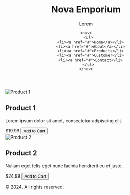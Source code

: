 <!DOCTYPE html>
<html lang="en">
<head>
  <meta charset="UTF-8">
  <meta name="viewport" content="width=device-width, initial-scale=1.0">
  <img src"">
  <title>Welcome Everyone </title>
  <link rel="stylesheet" href="styles.css">
</head>
<body>
  <header>
    <h1> Nova Emporium</h1>
    <p> Lorem </p>

  
    <nav>
      <ul>
        <li><a href="#">Home</a></li>
        <li><a href="#">About</a></li>
        <li><a href="#">Products</li>
        <li><a href="#">Customer</li>
        <li><a href="#">Contact</li>
      </ul>
    </nav>
  </header>

  <main>
    <section class="products">
      <div class="product">
        <img src="product1.jpg" alt="Product 1">
        <h2>Product 1</h2>
        <p>Lorem ipsum dolor sit amet, consectetur adipiscing elit.</p>
        <span>$19.99</span>
        <button>Add to Cart</button>
      </div>
      <div class="product">
        <img src="product2.jpg" alt="Product 2">
        <h2>Product 2</h2>
        <p>Nullam eget felis eget nunc lacinia hendrerit eu et justo.</p>
        <span>$24.99</span>
        <button>Add to Cart</button>
      </div>
      <!-- Add more products here -->
    </section>
  </main>

  <footer>
    <p>&copy; 2024. All rights reserved.</p>
  </footer>
</body>
</html>



